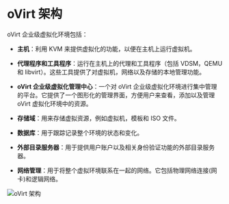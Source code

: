 # oVirt 架构

oVirt 企业级虚拟化环境包括：

-   **主机**：利用 KVM 来提供虚拟化的功能，以便在主机上运行虚拟机。

-   **代理程序和工具程序**：运行在主机上的代理和工具程序（包括 VDSM，QEMU 和 libvirt）。这些工具提供了对虚拟机，网络以及存储的本地管理功能。

-   **oVirt 企业级虚拟化管理中心**：一个对 oVirt 企业级虚拟化环境进行集中管理的平台。它提供了一个图形化的管理界面，方便用户来查看，添加以及管理 oVirt 虚拟化环境中的资源。

-   **存储域**：用来存储虚拟资源，例如虚拟机，模板和 ISO 文件。

-   **数据库**：用于跟踪记录整个环境的状态和变化。

-   **外部目录服务器**：用于提供用户账户以及相关身份验证功能的外部目录服务器。

-   **网络管理**：用于将整个虚拟环境联系在一起的网络。它包括物理网络连接(网卡)和逻辑网络。

![oVirt 架构](images/eayunos_architecture.png)

